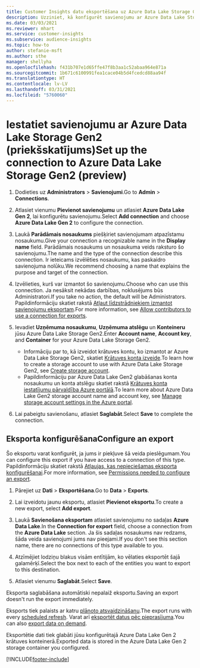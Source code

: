 ```yaml
---
title: Customer Insights datu eksportēšana uz Azure Data Lake Storage Gen2
description: Uzziniet, kā konfigurēt savienojumu ar Azure Data Lake Storage Gen2.
ms.date: 03/03/2021
ms.reviewer: mhart
ms.service: customer-insights
ms.subservice: audience-insights
ms.topic: how-to
author: stefanie-msft
ms.author: sthe
manager: shellyha
ms.openlocfilehash: f431b707e1d65ffe47f8b3aa1c52abaa964e871a
ms.sourcegitcommit: 1b671c6100991fea1cace04b5d4fcedcd88aa94f
ms.translationtype: HT
ms.contentlocale: lv-LV
ms.lasthandoff: 03/31/2021
ms.locfileid: "5760060"
---
```

# <a name="set-up-the-connection-to-azure-data-lake-storage-gen2-preview"></a><span data-ttu-id="8e2f1-103">Iestatiet savienojumu ar Azure Data Lake Storage Gen2 (priekšskatījums)</span><span class="sxs-lookup"><span data-stu-id="8e2f1-103">Set up the connection to Azure Data Lake Storage Gen2 (preview)</span></span>

1. <span data-ttu-id="8e2f1-104">Dodieties uz **Administrators** > **Savienojumi**.</span><span class="sxs-lookup"><span data-stu-id="8e2f1-104">Go to **Admin** > **Connections**.</span></span>

1. <span data-ttu-id="8e2f1-105">Atlasiet vienumu **Pievienot savienojumu** un atlasiet **Azure Data Lake Gen 2**, lai konfigurētu savienojumu.</span><span class="sxs-lookup"><span data-stu-id="8e2f1-105">Select **Add connection** and choose **Azure Data Lake Gen 2** to configure the connection.</span></span>

1. <span data-ttu-id="8e2f1-106">Laukā **Parādāmais nosaukums** piešķiriet savienojumam atpazīstamu nosaukumu.</span><span class="sxs-lookup"><span data-stu-id="8e2f1-106">Give your connection a recognizable name in the **Display name** field.</span></span> <span data-ttu-id="8e2f1-107">Parādāmais nosaukums un nosaukuma veids raksturo šo savienojumu.</span><span class="sxs-lookup"><span data-stu-id="8e2f1-107">The name and the type of the connection describe this connection.</span></span> <span data-ttu-id="8e2f1-108">Ir ieteicams izvēlēties nosaukumu, kas paskaidro savienojuma nolūku.</span><span class="sxs-lookup"><span data-stu-id="8e2f1-108">We recommend choosing a name that explains the purpose and target of the connection.</span></span>

1. <span data-ttu-id="8e2f1-109">Izvēlieties, kurš var izmantot šo savienojumu.</span><span class="sxs-lookup"><span data-stu-id="8e2f1-109">Choose who can use this connection.</span></span> <span data-ttu-id="8e2f1-110">Ja nesāksit nekādas darbības, noklusējums būs Administratori.</span><span class="sxs-lookup"><span data-stu-id="8e2f1-110">If you take no action, the default will be Administrators.</span></span> <span data-ttu-id="8e2f1-111">Papildinformāciju skatiet rakstā [Atļaut līdzstrādniekiem izmantot savienojumu eksportam](connections.md#allow-contributors-to-use-a-connection-for-exports).</span><span class="sxs-lookup"><span data-stu-id="8e2f1-111">For more information, see [Allow contributors to use a connection for exports](connections.md#allow-contributors-to-use-a-connection-for-exports).</span></span>

1. <span data-ttu-id="8e2f1-112">Ievadiet **Uzņēmuma nosaukumu**, **Uzņēmuma atslēgu** un **Konteineru** jūsu Azure Data Lake Storage Gen2.</span><span class="sxs-lookup"><span data-stu-id="8e2f1-112">Enter **Account name**, **Account key**, and **Container** for your Azure Data Lake Storage Gen2.</span></span>
    - <span data-ttu-id="8e2f1-113">Informāciju par to, kā izveidot krātuves kontu, ko izmantot ar Azure Data Lake Storage Gen2, skatiet [Krātuves konta izveide](/azure/storage/blobs/create-data-lake-storage-account).</span><span class="sxs-lookup"><span data-stu-id="8e2f1-113">To learn how to create a storage account to use with Azure Data Lake Storage Gen2, see [Create storage account](/azure/storage/blobs/create-data-lake-storage-account).</span></span> 
    - <span data-ttu-id="8e2f1-114">Papildinformāciju par Azure Data Lake Gen2 glabāšanas konta nosaukumu un konta atslēgu skatiet rakstā [Krātuves konta iestatījumu pārvaldība Azure portālā](/azure/storage/common/storage-account-manage).</span><span class="sxs-lookup"><span data-stu-id="8e2f1-114">To learn more about Azure Data Lake Gen2 storage account name and account key, see [Manage storage account settings in the Azure portal](/azure/storage/common/storage-account-manage).</span></span>

1. <span data-ttu-id="8e2f1-115">Lai pabeigtu savienošanu, atlasiet **Saglabāt**.</span><span class="sxs-lookup"><span data-stu-id="8e2f1-115">Select **Save** to complete the connection.</span></span> 

## <a name="configure-an-export"></a><span data-ttu-id="8e2f1-116">Eksporta konfigurēšana</span><span class="sxs-lookup"><span data-stu-id="8e2f1-116">Configure an export</span></span>

<span data-ttu-id="8e2f1-117">Šo eksportu varat konfigurēt, ja jums ir piekļuve šā veida pieslēgumam.</span><span class="sxs-lookup"><span data-stu-id="8e2f1-117">You can configure this export if you have access to a connection of this type.</span></span> <span data-ttu-id="8e2f1-118">Papildinformāciju skatiet rakstā [Atļaujas, kas nepieciešamas eksporta konfigurēšanai](export-destinations.md#set-up-a-new-export).</span><span class="sxs-lookup"><span data-stu-id="8e2f1-118">For more information, see [Permissions needed to configure an export](export-destinations.md#set-up-a-new-export).</span></span>

1. <span data-ttu-id="8e2f1-119">Pārejiet uz **Dati** > **Eksportēšana**.</span><span class="sxs-lookup"><span data-stu-id="8e2f1-119">Go to **Data** > **Exports**.</span></span>

1. <span data-ttu-id="8e2f1-120">Lai izveidotu jaunu eksportu, atlasiet **Pievienot eksportu**.</span><span class="sxs-lookup"><span data-stu-id="8e2f1-120">To create a new export, select **Add export**.</span></span>

1. <span data-ttu-id="8e2f1-121">Laukā **Savienošana eksportam** atlasiet savienojumu no sadaļas **Azure Data Lake**.</span><span class="sxs-lookup"><span data-stu-id="8e2f1-121">In the **Connection for export** field, choose a connection from the **Azure Data Lake** section.</span></span> <span data-ttu-id="8e2f1-122">Ja šis sadaļas nosaukums nav redzams, šāda veida savienojumi jums nav pieejami.</span><span class="sxs-lookup"><span data-stu-id="8e2f1-122">If you don't see this section name, there are no connections of this type available to you.</span></span>

1. <span data-ttu-id="8e2f1-123">Atzīmējiet lodziņu blakus visām entītijām, ko vēlaties eksportēt šajā galamērķī.</span><span class="sxs-lookup"><span data-stu-id="8e2f1-123">Select the box next to each of the entities you want to export to this destination.</span></span>

1. <span data-ttu-id="8e2f1-124">Atlasiet vienumu **Saglabāt**.</span><span class="sxs-lookup"><span data-stu-id="8e2f1-124">Select **Save**.</span></span>

<span data-ttu-id="8e2f1-125">Eksporta saglabāšana automātiski nepalaiž eksportu.</span><span class="sxs-lookup"><span data-stu-id="8e2f1-125">Saving an export doesn't run the export immediately.</span></span>

<span data-ttu-id="8e2f1-126">Eksports tiek palaists ar katru [plānoto atsvaidzināšanu](system.md#schedule-tab).</span><span class="sxs-lookup"><span data-stu-id="8e2f1-126">The export runs with every [scheduled refresh](system.md#schedule-tab).</span></span> <span data-ttu-id="8e2f1-127">Varat arī [eksportēt datus pēc pieprasījuma](export-destinations.md#run-exports-on-demand).</span><span class="sxs-lookup"><span data-stu-id="8e2f1-127">You can also [export data on demand](export-destinations.md#run-exports-on-demand).</span></span> 

<span data-ttu-id="8e2f1-128">Eksportētie dati tiek glabāti jūsu konfigurētajā Azure Data Lake Gen 2 krātuves konteinerā.</span><span class="sxs-lookup"><span data-stu-id="8e2f1-128">Exported data is stored in the Azure Data Lake Gen 2 storage container you configured.</span></span> 

[!INCLUDE[footer-include](../includes/footer-banner.md)]
